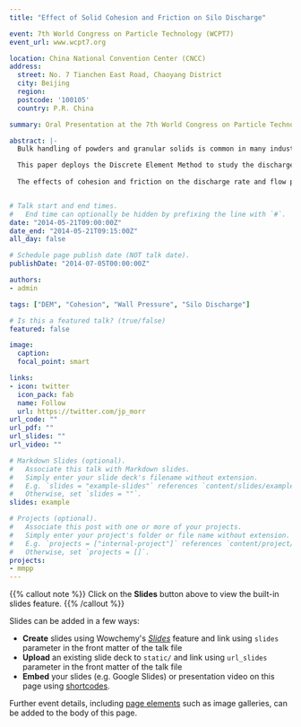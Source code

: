 ```yaml
---
title: "Effect of Solid Cohesion and Friction on Silo Discharge"

event: 7th World Congress on Particle Technology (WCPT7)
event_url: www.wcpt7.org

location: China National Convention Center (CNCC)
address:
  street: No. 7 Tianchen East Road, Chaoyang District
  city: Beijing
  region: 
  postcode: '100105'
  country: P.R. China

summary: Oral Presentation at the 7th World Congress on Particle Technology (WCPT7), Beijing China.

abstract: |-
  Bulk handling of powders and granular solids is common in many industries and often gives rise to handling difficulties especially when the material exhibits complex cohesive behavior. For example, high storage stresses in a silo can lead to high cohesive strength of the stored solid, which may in turn cause blockages such as ratholing or arching near the outlet during discharge. The wall friction and the internal friction of the stored solid are expected to influence the flow pattern which develops within a silo. The varying flow pattern and the possibility of cohesive arching in the solid can lead to significant variation in the wall pressures observed in a silo during discharge.

  This paper deploys the Discrete Element Method to study the discharge of a granular solid from a flat-bottomed silo with varying levels of cohesion and varying levels of internal friction which arises from a combination of particle interlocking and contact friction (sliding and rolling). The DEM simulations were conducted using the commercial EDEM code with a recently developed DEM contact model for cohesive solids implemented through an API. The contact model is based on an elasto-plastic contact with adhesion and uses hysteretic non-linear loading and unloading paths to model the elastic-plastic contact deformation. The adhesion parameter is a function of the plastic contact overlap. The model has previously been shown to be able to predict the stress history dependent behavior depicted by a flow function of the material.
  
  The effects of cohesion and friction on the discharge rate and flow pattern in the silo are investigated. The predicted discharge rates are compared for the varying levels of cohesion and the effect of adhesion is evaluated. The effect of varying wall friction on the flow patterns observed and the resulting wall pressure profiles is evaluated. Small levels of asymmetry in the flow channel can lead to large variations in silo wall pressures and the effect of varying friction on the flow channel is studied. The ability of the contact model to qualitatively predict the phenomena that are present in the discharge of a silo has also been shown with the salient features of mixed flow from a flat bottomed hopper identified in the simulation.


# Talk start and end times.
#   End time can optionally be hidden by prefixing the line with `#`.
date: "2014-05-21T09:00:00Z"
date_end: "2014-05-21T09:15:00Z"
all_day: false

# Schedule page publish date (NOT talk date).
publishDate: "2014-07-05T00:00:00Z"

authors: 
- admin

tags: ["DEM", "Cohesion", "Wall Pressure", "Silo Discharge"]

# Is this a featured talk? (true/false)
featured: false

image:
  caption: 
  focal_point: smart

links:
- icon: twitter
  icon_pack: fab
  name: Follow
  url: https://twitter.com/jp_morr
url_code: ""
url_pdf: ""
url_slides: ""
url_video: ""

# Markdown Slides (optional).
#   Associate this talk with Markdown slides.
#   Simply enter your slide deck's filename without extension.
#   E.g. `slides = "example-slides"` references `content/slides/example-slides.md`.
#   Otherwise, set `slides = ""`.
slides: example

# Projects (optional).
#   Associate this post with one or more of your projects.
#   Simply enter your project's folder or file name without extension.
#   E.g. `projects = ["internal-project"]` references `content/project/deep-learning/index.md`.
#   Otherwise, set `projects = []`.
projects:
- mmpp
---
```


{{% callout note %}}
Click on the **Slides** button above to view the built-in slides feature.
{{% /callout %}}

Slides can be added in a few ways:

- **Create** slides using Wowchemy's [*Slides*](https://wowchemy.com/docs/managing-content/#create-slides) feature and link using `slides` parameter in the front matter of the talk file
- **Upload** an existing slide deck to `static/` and link using `url_slides` parameter in the front matter of the talk file
- **Embed** your slides (e.g. Google Slides) or presentation video on this page using [shortcodes](https://wowchemy.com/docs/writing-markdown-latex/).

Further event details, including [page elements](https://wowchemy.com/docs/writing-markdown-latex/) such as image galleries, can be added to the body of this page.

